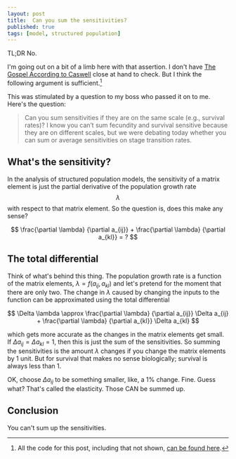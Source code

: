 ```yaml
--- 
layout: post 
title:  Can you sum the sensitivities?  
published: true 
tags: [model, structured population] 
---
```


TL;DR No. 

I'm going out on a bit of a limb here with that assertion. I don't have [The Gospel According to Caswell](https://books.google.com/books/about/Matrix_Population_Models.html?id=KZviQwAACAAJ&hl=en) close at hand to check. But I think the following argument is sufficient.[^allthecode]



This was stimulated by a question to my boss who passed it on to me. Here's the question:

> Can you sum sensitivities if they are on the same scale (e.g., survival rates)? 
> I know you can’t sum fecundity and survival sensitive because they are on 
> different scales, but we were debating today whether you can sum or average
> sensitivities on stage transition rates.

## What's the sensitivity?

In the analysis of structured population models, the sensitivity of a matrix element is just the partial derivative of the population growth rate $$\lambda$$ with respect to that matrix element. So the question is, does this make any sense?

$$
\frac{\partial \lambda}
     {\partial a_{ij}}  +
\frac{\partial \lambda}
     {\partial a_{kl}}  = ?
$$

## The total differential

Think of what's behind this thing. The population growth rate is a function of the matrix elements, $\lambda = f(a_{ij}, a_{kl})$ and let's pretend for the moment that there are only two. The change in $\lambda$ caused by changing the inputs to the function can be approximated using the total differential

$$
\Delta \lambda \approx \frac{\partial \lambda}
                      {\partial a_{ij}} \Delta a_{ij} +
\frac{\partial \lambda}
     {\partial a_{kl}} \Delta a_{kl}
$$

which gets more accurate as the changes in the matrix elements get small. If 
$\Delta a_{ij} = \Delta a_{kl} = 1$, then this is just the sum of the sensitivities. So summing the sensitivities is the amount $\lambda$ changes if you change the matrix elements by 1 unit. But for survival that makes no sense biologically; survival is always less than 1. 

OK, choose $\Delta a_{ij}$ to be something smaller, like, a 1% change. Fine. Guess what? That's called the elasticity. Those CAN be summed up. 

## Conclusion

You can't sum up the sensitivities. 

[^allthecode]: All the code for this post, including that not shown, [can be found here](https::/github.com/atyre2/atyre2.github.io/blob/master/_drafts/post-template.Rmd).
